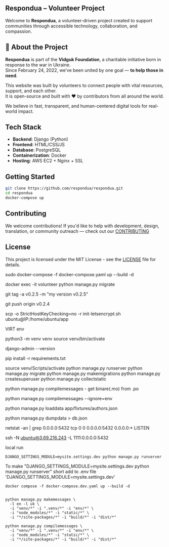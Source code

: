 ## Respondua – Volunteer Project

Welcome to **Respondua**, a volunteer-driven project created to support communities through accessible technology, collaboration, and compassion.

## 🫶 About the Project

**Respondua** is part of the **Vidguk Foundation**, a charitable initiative born in response to the war in Ukraine.  
Since February 24, 2022, we’ve been united by one goal — **to help those in need**.

This website was built by volunteers to connect people with vital resources, support, and each other.  
It is open-source and built with ❤️ by contributors from all around the world.

We believe in fast, transparent, and human-centered digital tools for real-world impact.

## Tech Stack

- **Backend**: Django (Python)
- **Frontend**: HTML/CSS/JS
- **Database**: PostgreSQL
- **Containerization**: Docker
- **Hosting**: AWS EC2 + Nginx + SSL

## Getting Started

```bash
git clone https://github.com/respondua/respondua.git
cd respondua
docker-compose up
```

## Contributing
We welcome contributions!
If you'd like to help with development, design, translation, or community outreach — check out our [CONTRIBUTING](./CONTRIBUTING.md)

## License
This project is licensed under the MIT License - see the [LICENSE](./LICENSE) file for details.


sudo docker-compose -f docker-compose.yaml up --build -d

docker exec -it volunteer python manage.py migrate

git tag -a v0.2.5 -m "my version v0.2.5"

git push origin v0.2.4

scp -o StrictHostKeyChecking=no -r init-letsencrypt.sh ubuntu@IP:/home/ubuntu/app

VIRT env

python3 -m venv venv
source venv/bin/activate

django-admin --version

pip install -r requirements.txt

source venv/Scripts/activate 
python manage.py runserver
python manage.py migrate
python manage.py makemigrations
python manage.py createsuperuser
python manage.py collectstatic

python manage.py compilemessages   - get binare(.mo) from .po

python manage.py compilemessages --ignore=env

python manage.py loaddata app/fixtures/authors.json

python manage.py dumpdata > db.json

netstat -an | grep 0.0.0.0:5432 tcp 0 0 0.0.0.0:5432 0.0.0.0:* LISTEN

ssh -N ubuntu@3.69.216.243 -L 1111:0.0.0.0:5432

local run

```shell
DJANGO_SETTINGS_MODULE=mysite.settings.dev python manage.py runserver
```



To make "DJANGO_SETTINGS_MODULE=mysite.settings.dev python manage.py runserver" short add to .env file 'DJANGO_SETTINGS_MODULE=mysite.settings.dev' 

```shell
docker compose -f docker-compose.dev.yaml up --build -d


python manage.py makemessages \
  -l en -l uk \
  -i "venv/*" -i ".venv/*" -i "env/*" \
  -i "node_modules/*" -i "static/*" \
  -i "*/site-packages/*" -i "build/*" -i "dist/*"

python manage.py compilemessages \
  -i "venv/*" -i ".venv/*" -i "env/*" \
  -i "node_modules/*" -i "static/*" \
  -i "*/site-packages/*" -i "build/*" -i "dist/*"